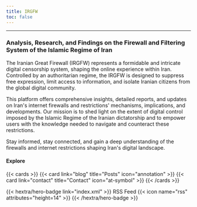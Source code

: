 ```yaml
---
title: IRGFW
toc: false
---
```

---

### Analysis, Research, and Findings on the Firewall and Filtering System of the Islamic Regime of Iran

The Iranian Great Firewall (IRGFW) represents a formidable and intricate digital censorship system, shaping the online experience within Iran. Controlled by an authoritarian regime, the IRGFW is designed to suppress free expression, limit access to information, and isolate Iranian citizens from the global digital community.

This platform offers comprehensive insights, detailed reports, and updates on Iran's internet firewalls and restrictions' mechanisms, implications, and developments. Our mission is to shed light on the extent of digital control imposed by the Islamic Regime of the Iranian dictatorship and to empower users with the knowledge needed to navigate and counteract these restrictions.

Stay informed, stay connected, and gain a deep understanding of the firewalls and internet restrictions shaping Iran's digital landscape.


#### Explore

{{< cards >}}
  {{< card link="blog" title="Posts" icon="annotation" >}}
  {{< card link="contact" title="Contact" icon="at-symbol" >}}
{{< /cards >}}


<div class="rss">
{{< hextra/hero-badge link="index.xml" >}}
  <span>RSS Feed</span>
  {{< icon name="rss" attributes="height=14" >}}
{{< /hextra/hero-badge >}}
</div>
